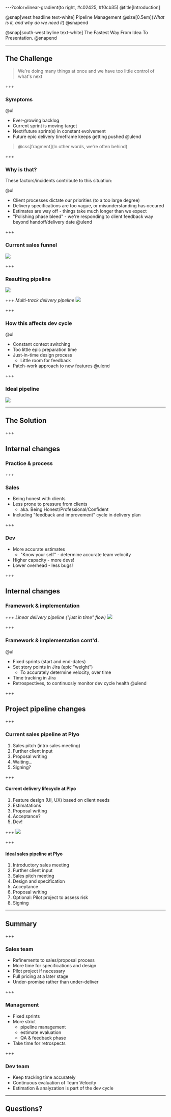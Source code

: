 ---?color=linear-gradient(to right, #c02425, #f0cb35)
@title[Introduction]

@snap[west headline text-white]
Pipeline Management
@size[0.5em](*What is it, and why do we need it*)
@snapend

@snap[south-west byline  text-white]
The Fastest Way From Idea To Presentation.
@snapend


---
## The Challenge

> We're doing many things at once and we have too little control of what's next

+++
### Symptoms
@ul
- Ever-growing backlog
- Current sprint is moving target
- Next/future sprint(s) in constant evolvement
- Future epic delivery timeframe keeps getting pushed
@ulend

> @css[fragment](In other words, we're often behind)


+++
### Why is that?
These factors/incidents contribute to this situation:

@ul
- Client processes dictate our priorities (to a too large degree)
- Delivery specifications are too vague, or misunderstanding has occured
- Estimates are way off - things take much longer than we expect
- "Polishing phase bleed" - we're responding to client feedback way beyond handoff/delivery date
@ulend

+++
### Current sales funnel
![](img/sales-funnel.png)

+++
### Resulting pipeline
![](img/delivery-chaos.png)

+++
*Multi-track delivery pipeline*
![](img/pipeline.png)

+++
### How this affects dev cycle
@ul
- Constant context switching
- Too little epic preparation time
- Just-in-time design process
	- Little room for feedback
- Patch-work approach to new features
@ulend

+++
### Ideal pipeline
![](img/delivery-order.png)

---
## The Solution

+++
## Internal changes
### Practice & process

+++
### Sales
- Being honest with clients
- Less prone to pressure from clients
	- aka. Being Honest/Professional/Confident
- Including "feedback and improvement" cycle in delivery plan

+++
### Dev
- More accurate estimates
	- "Know your self" - determine accurate team velocity
- Higher capacity - more devs!
- Lower overhead - less bugs!

+++
## Internal changes
### Framework & implementation

+++
*Linear delivery pipeline ("just in time" flow)*
![](img/just-in-time.png)

+++
### Framework & implementation cont'd.
@ul
- Fixed sprints (start and end-dates)
- Set story points in Jira (epic "weight")
	- To accurately determine velocity, over time
- Time tracking in Jira
- Retrospectives, to continuosly monitor dev cycle health
@ulend

+++
## Project pipeline changes
+++
### Current sales pipeline at Plyo
1. Sales pitch (intro sales meeting)
2. Further client input
3. Proposal writing
4. Waiting...
5. Signing?

+++
#### Current delivery lifecycle at Plyo
1. Feature design (UI, UX) based on client needs
2. Estimatations
3. Proposal writing
4. Acceptance?
5. Dev!

+++
![](img/plyo-lifecycle.png)

+++
#### Ideal sales pipeline at Plyo
1. Introductory sales meeting
2. Further client input
3. Sales pitch meeting
4. Design and specification
5. Acceptance
6. Proposal writing
7. Optional: Pilot project to assess risk
8. Signing


---
## Summary
+++
### Sales team
- Refinements to sales/proposal process
- More time for specifications and design
- Pilot project if necessary
- Full pricing at a later stage
- Under-promise rather than under-deliver

+++
### Management
- Fixed sprints
- More strict
	- pipeline management
	- estimate evaluation
	- QA & feedback phase
- Take time for retrospects

+++
### Dev team
- Keep tracking time accurately
- Continuous evaluation of Team Velocity
- Estimation & analyzation is part of the dev cycle

---
## Questions?


